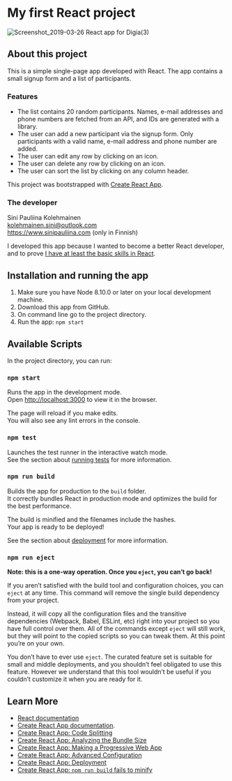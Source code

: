 # My first React project

![Screenshot_2019-03-26 React app for Digia(3)](https://user-images.githubusercontent.com/19979333/55033072-f74e8200-501a-11e9-9e98-a84b9d1340a8.png)

## About this project

This is a simple single-page app developed with React. The app contains a small signup form and a list of participants.

### Features

- The list contains 20 random participants. Names, e-mail addresses and phone numbers are fetched from an API, and IDs are generated with a library.
- The user can add a new participant via the signup form. Only participants with a valid name, e-mail address and phone number are added.
- The user can edit any row by clicking on an icon.
- The user can delete any row by clicking on an icon.
- The user can sort the list by clicking on any column header.

This project was bootstrapped with [Create React App](https://github.com/facebook/create-react-app).

### The developer

Sini Pauliina Kolehmainen  
kolehmainen.sini@outlook.com  
https://www.sinipauliina.com (only in Finnish)  

I developed this app because I wanted to become a better React developer, and to prove [I have at least the basic skills in React](https://github.com/digiaonline/docs/tree/master/recruitment/html5).

## Installation and running the app

1. Make sure you have Node 8.10.0 or later on your local development machine.
2. Download this app from GitHub.
3. On command line go to the project directory.
4. Run the app: `npm start`

## Available Scripts

In the project directory, you can run:

### `npm start`

Runs the app in the development mode.<br>
Open [http://localhost:3000](http://localhost:3000) to view it in the browser.

The page will reload if you make edits.<br>
You will also see any lint errors in the console.

### `npm test`

Launches the test runner in the interactive watch mode.<br>
See the section about [running tests](https://facebook.github.io/create-react-app/docs/running-tests) for more information.

### `npm run build`

Builds the app for production to the `build` folder.<br>
It correctly bundles React in production mode and optimizes the build for the best performance.

The build is minified and the filenames include the hashes.<br>
Your app is ready to be deployed!

See the section about [deployment](https://facebook.github.io/create-react-app/docs/deployment) for more information.

### `npm run eject`

**Note: this is a one-way operation. Once you `eject`, you can’t go back!**

If you aren’t satisfied with the build tool and configuration choices, you can `eject` at any time. This command will remove the single build dependency from your project.

Instead, it will copy all the configuration files and the transitive dependencies (Webpack, Babel, ESLint, etc) right into your project so you have full control over them. All of the commands except `eject` will still work, but they will point to the copied scripts so you can tweak them. At this point you’re on your own.

You don’t have to ever use `eject`. The curated feature set is suitable for small and middle deployments, and you shouldn’t feel obligated to use this feature. However we understand that this tool wouldn’t be useful if you couldn’t customize it when you are ready for it.

## Learn More

- [React documentation](https://reactjs.org/)
- [Create React App documentation](https://facebook.github.io/create-react-app/docs/getting-started).
- [Create React App: Code Splitting](https://facebook.github.io/create-react-app/docs/code-splitting)
- [Create React App: Analyzing the Bundle Size](https://facebook.github.io/create-react-app/docs/analyzing-the-bundle-size)
- [Create React App: Making a Progressive Web App](https://facebook.github.io/create-react-app/docs/making-a-progressive-web-app)
- [Create React App: Advanced Configuration](https://facebook.github.io/create-react-app/docs/advanced-configuration)
- [Create React App: Deployment](https://facebook.github.io/create-react-app/docs/deployment)
- [Create React App: `npm run build` fails to minify](https://facebook.github.io/create-react-app/docs/troubleshooting#npm-run-build-fails-to-minify)
